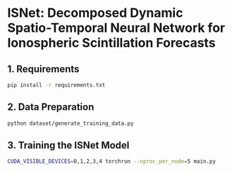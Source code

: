 # ISNet: Decomposed Dynamic Spatio-Temporal Neural Network for Ionospheric Scintillation Forecasts


## 1. Requirements

```bash
pip install -r requirements.txt
```

## 2. Data Preparation

```bash
python dataset/generate_training_data.py
```

## 3. Training the ISNet Model

```bash
CUDA_VISIBLE_DEVICES=0,1,2,3,4 torchrun --nproc_per_node=5 main.py
```
